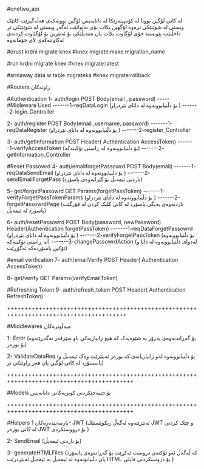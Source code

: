 #onetwo_api

لە کاتی لۆگین بوونا لە کۆمپیتەرێکا لە داتابەیس لۆگین بوونەکەی هەڵەگیرێت کاتێک ویستی لە شوێنێکی ترەوە لۆگهین بکات بۆی نەتوانێت
ئەگەر ویستی لە شوێنێکی تر داخڵبێت پێویستە خۆی لۆگاوت بکات یان ەمەیڵێکی بۆ ئەنێرین بۆ لۆگئاوت کردنەی ئەکاوتتەکەی لای خۆمانەوە

#drust krdni migrate knex
#knex migrate:make migration_name

#run krdni migrate knex
#knex migrate:latest

#srinaway data w table migrateka
#knex migrate:rollback

#Routers راوتەکان

#Authentication
1- auth/login POST Body(email , password)
-----#Midleware Used
-------1-reqDataLogin (بۆ دڵنیابوونەوە لە داتای نێردراو )
-------2-login_Controller

2- auth/register POST Body(email ,username, password)
-------1-reqDataRegister (بۆ دڵنیابوونەوە لە داتای نێردراو )
-------2-register_Controller

3- auth/getInformation POST Header( Authentication AccessToken)
-------1-verifyAccessToken (بۆ دڵنیابوونەوە لە ڕاستی تۆکینەکە)
-------2-getInformation_Controller

#Reset Passowrd
4- auth/emailforgetPassowrd POST Body(email)
-------1-reqDataSendEmail (بۆ دڵنیابوونەوە لە داتای نێردراو )
-------2-sendEmailForgetPass (ناردنی ئیمەیڵ بۆ گێرانەوەی پاسۆرد)

5- get/forgetPassowrd GET Params(forgetPassToken)
-------1-verifyForgetPassTokenParams (بۆ دڵنیابوونەوە لە داتای نێردراو )
-------2-forgetPassowrdPage (ناردنەوەی پەیگی پاسۆرد لە کاتی کلیک کردن لە فۆرگێت پاسۆرد لە ئیمەیڵ)

6- auth/resetPassowrd POST Body(password, newPassword) Header(Authentication forgetPassToken)
-------1-reqDataForgetPassowrd (بۆ دڵنیابوونەوە لە داتای نێردراو )
-------2-verifyForgetPassToken (بۆ دڵنیابوونەوە لە ڕاستی تۆکینەکە)
-------3-changePassowrdAction (لەدوای ذڵنیابوونەوە لە داتا و تۆکین پاسۆردەکە ئەگۆڕێت)

#email verification
7- auth/emailVerify POST Header( Authentication AccessToken)

8- get/verify GET Params(verifyEmailToken)

#Refreshing Token
9- auth/refresh_token POST Header( Authentication RefreshToken)

++++++++++++++++++++++++++++++++++++++++++++++++++++++++++++++++++++++++++++++++++++++++

#Middlewares میدڵوێرەکان

1- Error (بۆ گەڕاندنەوەی یەرۆر بە شێوەیەک کە هیچ زانیاریەکی ناو سێرڤەر نەگەڕێتەوە بۆ یوزەر)

2- ValidateDataReq (بۆ ذڵنیابوونەوە لەو زانیاریانەی کە یوزەر ئەینێرێت وەک ئیمەیڵ و پاسسۆرد لە کاتی لۆگین یان هەر ڕاوتێکی تر)

++++++++++++++++++++++++++++++++++++++++++++++++++++++++++++++++++++++++++++++++++++++++++

#Models
بۆ جێبەجێکردنی کویریەکانی داتابەیس

++++++++++++++++++++++++++++++++++++++++++++++++++++++++++++++++++++++++++++++++++++++++++

#Helpers یارمەتیدەرەکان
1- JWT (ئەنێرێتەوە لەگەڵ ریکوێستێک JWT و چێک کردنی لە کاتی یوزەر JWT بۆ درووستکردی )

2- SendEmail (بۆ ناردنی ئیمەیڵ)

3- generateHTMLFiles (کە ڵەگەڵ ئەو تۆکنەی دروست ئەکڕێت بۆ گەڕانەوەی پاسۆرد یان دڵنیابونەوە لە ئیمەیڵ بە ئیمەیڵ ئەنێردرێت HTML بۆ دروستکردنی فایلی )
